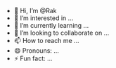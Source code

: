 - 👋 Hi, I’m @Rak
- 👀 I’m interested in ...
- 🌱 I’m currently learning ...
- 💞️ I’m looking to collaborate on ...
- 📫 How to reach me ...
- 😄 Pronouns: ...
- ⚡ Fun fact: ...

<!---
Rakgl/Rakgl is a ✨ special ✨ repository because its `README.md` (this file) appears on your GitHub profile.
You can click the Preview link to take a look at your changes.
--->

